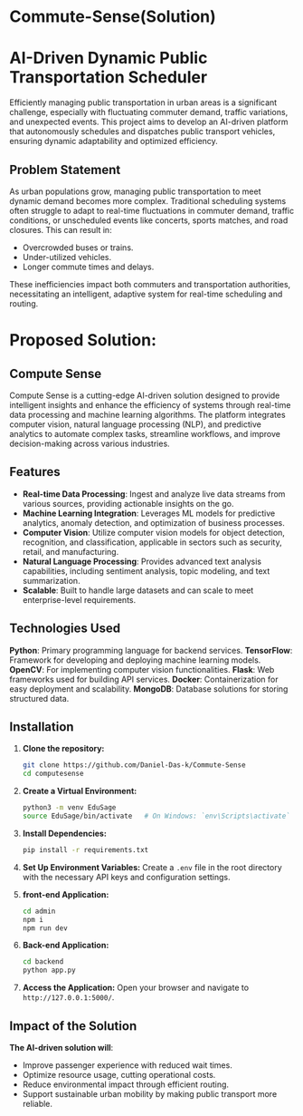 # Commute-Sense(Solution)
# AI-Driven Dynamic Public Transportation Scheduler

Efficiently managing public transportation in urban areas is a significant challenge, especially with fluctuating commuter demand, traffic variations, and unexpected events. This project aims to develop an AI-driven platform that autonomously schedules and dispatches public transport vehicles, ensuring dynamic adaptability and optimized efficiency.

## Problem Statement

As urban populations grow, managing public transportation to meet dynamic demand becomes more complex. Traditional scheduling systems often struggle to adapt to real-time fluctuations in commuter demand, traffic conditions, or unscheduled events like concerts, sports matches, and road closures. This can result in:

- Overcrowded buses or trains.
- Under-utilized vehicles.
- Longer commute times and delays.

These inefficiencies impact both commuters and transportation authorities, necessitating an intelligent, adaptive system for real-time scheduling and routing.

# Proposed Solution: 
## Compute Sense

 Compute Sense is a cutting-edge AI-driven solution designed to provide intelligent insights and enhance the efficiency of systems through real-time data processing and machine learning algorithms. The platform integrates computer vision, natural language processing (NLP), and predictive analytics to automate complex tasks, streamline workflows, and improve decision-making across various industries.


## Features

- **Real-time Data Processing**: Ingest and analyze live data streams from various sources, providing actionable insights on the go.
- **Machine Learning Integration**: Leverages ML models for predictive analytics, anomaly detection, and optimization of business processes.
- **Computer Vision**: Utilize computer vision models for object detection, recognition, and classification, applicable in sectors such as security, retail, and manufacturing.
- **Natural Language Processing**: Provides advanced text analysis capabilities, including sentiment analysis, topic modeling, and text summarization.
- **Scalable**: Built to handle large datasets and can scale to meet enterprise-level requirements.


## Technologies Used

**Python**: Primary programming language for backend services.
**TensorFlow**: Framework for developing and deploying machine learning models.
**OpenCV**: For implementing computer vision functionalities.
**Flask**: Web frameworks used for building API services.
**Docker**: Containerization for easy deployment and scalability.
**MongoDB**: Database solutions for storing structured data.


## Installation

1. **Clone the repository:**

   ```bash
   git clone https://github.com/Daniel-Das-k/Commute-Sense
   cd computesense
   ```

2. **Create a Virtual Environment:**
   ```bash
   python3 -m venv EduSage
   source EduSage/bin/activate   # On Windows: `env\Scripts\activate`
   ```

3. **Install Dependencies:**
   ```bash
   pip install -r requirements.txt
   ```

4. **Set Up Environment Variables:**
   Create a `.env` file in the root directory with the necessary API keys and configuration settings.

5. **front-end Application:**
   ```bash
   cd admin
   npm i 
   npm run dev
   ```

6. **Back-end Application:**
    ```bash
   cd backend
   python app.py
   ```

7. **Access the Application:**
   Open your browser and navigate to `http://127.0.0.1:5000/`.


## Impact of the Solution
**The AI-driven solution will**:

- Improve passenger experience with reduced wait times.
- Optimize resource usage, cutting operational costs.
- Reduce environmental impact through efficient routing.
- Support sustainable urban mobility by making public transport more reliable.
